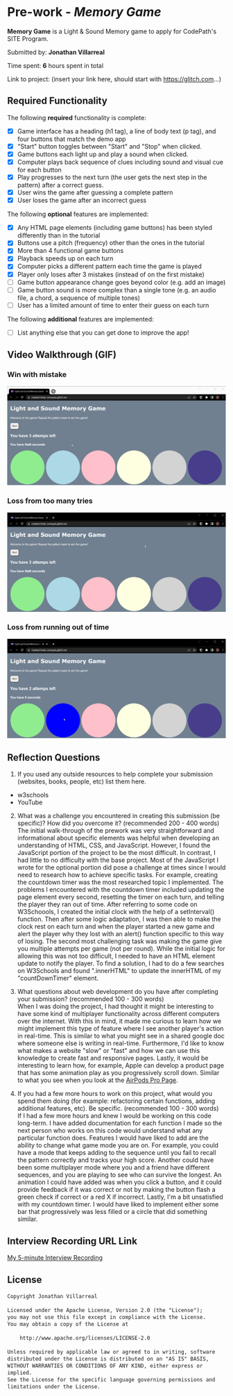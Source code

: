 # Pre-work - *Memory Game*

**Memory Game** is a Light & Sound Memory game to apply for CodePath's SITE Program. 

Submitted by: **Jonathan Villarreal**

Time spent: **6** hours spent in total

Link to project: (insert your link here, should start with https://glitch.com...)

## Required Functionality

The following **required** functionality is complete:

* [x] Game interface has a heading (h1 tag), a line of body text (p tag), and four buttons that match the demo app
* [x] "Start" button toggles between "Start" and "Stop" when clicked. 
* [x] Game buttons each light up and play a sound when clicked. 
* [x] Computer plays back sequence of clues including sound and visual cue for each button
* [x] Play progresses to the next turn (the user gets the next step in the pattern) after a correct guess. 
* [x] User wins the game after guessing a complete pattern
* [x] User loses the game after an incorrect guess

The following **optional** features are implemented:

* [x] Any HTML page elements (including game buttons) has been styled differently than in the tutorial
* [x] Buttons use a pitch (frequency) other than the ones in the tutorial
* [x] More than 4 functional game buttons
* [x] Playback speeds up on each turn
* [x] Computer picks a different pattern each time the game is played
* [x] Player only loses after 3 mistakes (instead of on the first mistake)
* [ ] Game button appearance change goes beyond color (e.g. add an image)
* [ ] Game button sound is more complex than a single tone (e.g. an audio file, a chord, a sequence of multiple tones)
* [ ] User has a limited amount of time to enter their guess on each turn

The following **additional** features are implemented:

- [ ] List anything else that you can get done to improve the app!

## Video Walkthrough (GIF)

### Win with mistake
![](https://github.com/JonathanV1502/codepath-prework/blob/glitch/SitePreworkDemo_WinWithError.gif)
### Loss from too many tries
![](https://github.com/JonathanV1502/codepath-prework/blob/glitch/SitePreworkDemo_LossTooManyTrys.gif)
### Loss from running out of time
![](https://github.com/JonathanV1502/codepath-prework/blob/glitch/SitePreworkDemo_LossNoTime.gif)


## Reflection Questions
1. If you used any outside resources to help complete your submission (websites, books, people, etc) list them here. 
* w3schools
* YouTube
2. What was a challenge you encountered in creating this submission (be specific)? How did you overcome it? (recommended 200 - 400 words)  
The initial walk-through of the prework was very straightforward and informational about specific elements was helpful when developing an understanding of HTML, CSS, and JavaScript. However, I found the JavaScript portion of the project to be the most difficult. In contrast, I had little to no difficulty with the base project. Most of the JavaScript I wrote for the optional portion did pose a challenge at times since I would need to research how to achieve specific tasks. For example, creating the countdown timer was the most researched topic I implemented. The problems I encountered with the countdown timer included updating the page element every second, resetting the timer on each turn, and telling the player they ran out of time. After referring to some code on W3Schoools, I created the initial clock with the help of a setInterval() function. Then after some logic adaptation, I was then able to make the clock rest on each turn and when the player started a new game and alert the player why they lost with an alert() function specific to this way of losing. The second most challenging task was making the game give you multiple attempts per game (not per round). While the initial logic for allowing this was not too difficult, I needed to have an HTML element update to notify the player. To find a solution, I had to do a few searches on W3Schools and found ".innerHTML" to update the innerHTML of my "countDownTimer" element.

3. What questions about web development do you have after completing your submission? (recommended 100 - 300 words)  
When I was doing the project, I had thought it might be interesting to have some kind of multiplayer functionality across different computers over the internet. With this in mind, it made me curious to learn how we might implement this type of feature where I see another player's action in real-time. This is similar to what you might see in a shared google doc where someone else is writing in real-time. Furthermore, I'd like to know what makes a website "slow" or "fast" and how we can use this knowledge to create fast and responsive pages. Lastly, it would be interesting to learn how, for example, Apple can develop a product page that has some animation play as you progressively scroll down. Similar to what you see when you look at the [AirPods Pro Page](https://www.apple.com/airpods-pro/).

4. If you had a few more hours to work on this project, what would you spend them doing (for example: refactoring certain functions, adding additional features, etc). Be specific. (recommended 100 - 300 words)  
If I had a few more hours and knew I would be working on this code long-term. I have added documentation for each function I made so the next person who works on this code would understand what any particular function does. Features I would have liked to add are the ability to change what game mode you are on. For example, you could have a mode that keeps adding to the sequence until you fail to recall the pattern correctly and tracks your high score. Another could have been some multiplayer mode where you and a friend have different sequences, and you are playing to see who can survive the longest. An animation I could have added was when you click a button, and it could provide feedback if it was correct or not by making the button flash a green check if correct or a red X if incorrect. Lastly, I'm a bit unsatisfied with my countdown timer. I would have liked to implement either some bar that progressively was less filled or a circle that did something similar.


## Interview Recording URL Link

[My 5-minute Interview Recording](your-link-here)



## License

    Copyright Jonathan Villarreal

    Licensed under the Apache License, Version 2.0 (the "License");
    you may not use this file except in compliance with the License.
    You may obtain a copy of the License at

        http://www.apache.org/licenses/LICENSE-2.0

    Unless required by applicable law or agreed to in writing, software
    distributed under the License is distributed on an "AS IS" BASIS,
    WITHOUT WARRANTIES OR CONDITIONS OF ANY KIND, either express or implied.
    See the License for the specific language governing permissions and
    limitations under the License.

